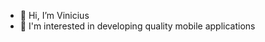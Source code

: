 - 👋 Hi, I’m Vinicius
- 👀 I'm interested in developing quality mobile applications

<!---
vrossini/vrossini is a ✨ special ✨ repository because its `README.md` (this file) appears on your GitHub profile.
You can click the Preview link to take a look at your changes.
--->
